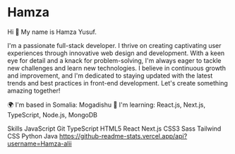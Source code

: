 # Hamza
Hi 👋 My name is Hamza Yusuf.

I'm a passionate full-stack developer. I thrive on creating captivating user experiences through innovative web design and development. With a keen eye for detail and a knack for problem-solving, I'm always eager to tackle new challenges and learn new technologies. I believe in continuous growth and improvement, and I'm dedicated to staying updated with the latest trends and best practices in front-end development. Let's create something amazing together!

🌍 I'm based in Somalia: Mogadishu
🧠 I'm learning: React.js, Next.js, TypeScript, Node.js, MongoDB

Skills
JavaScript
Git
TypeScript
HTML5
React
Next.js
CSS3
Sass
Tailwind CSS
Python
Java
https://github-readme-stats.vercel.app/api?username=Hamza-alii
